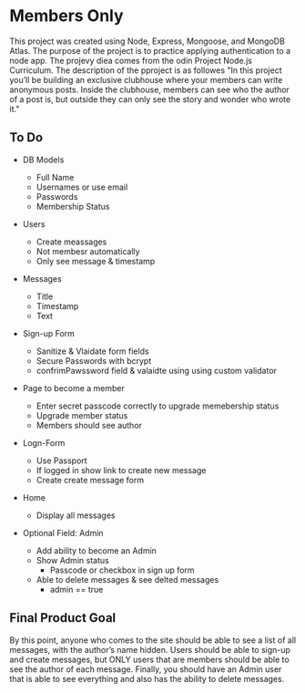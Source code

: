 # Members Only
This project was created using Node, Express, Mongoose, and MongoDB Atlas. The purpose of the project is to practice applying authentication to a node app. The projevy diea comes from the odin Project Node.js Curriculum. The description of the pproject is as followes "In this project you’ll be building an exclusive clubhouse where your members can write anonymous posts. Inside the clubhouse, members can see who the author of a post is, but outside they can only see the story and wonder who wrote it."

## To Do
* DB Models
	* Full Name
	* Usernames or use email
	* Passwords
	* Membership Status

* Users
	* Create meassages
	* Not membesr automatically
	* Only see message & timestamp

* Messages
	* Title
	* Timestamp
	* Text

* Sign-up Form
	* Sanitize & Vlaidate form fields
	* Secure Passwords with bcrypt
	* confrimPawssword field & valaidte using using custom 	validator

* Page to become a member
	* Enter secret passcode correctly to upgrade memebership status
	* Upgrade member status
	* Members should see author

* Logn-Form
	* Use Passport
	* If logged in show link to create new message
	* Create create message form

* Home
	* Display all messages

* Optional Field: Admin
	* Add ability to become an Admin
	* Show Admin status
		* Passcode or checkbox in sign up form
	* Able to delete messages & see delted messages
		* admin == true

## Final Product Goal
By this point, anyone who comes to the site should be able to see a list of all messages, with the author’s name hidden. Users should be able to sign-up and create messages, but ONLY users that are members should be able to see the author of each message. Finally, you should have an Admin user that is able to see everything and also has the ability to delete messages.